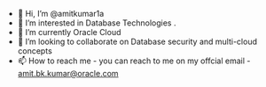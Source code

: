 - 👋 Hi, I’m @amitkumar1a
- 👀 I’m interested in Database Technologies .
- 🌱 I’m currently Oracle Cloud 
- 💞️ I’m looking to collaborate on Database security and multi-cloud concepts 
- 📫 How to reach me - you can reach to me on my offcial email - amit.bk.kumar@oracle.com

<!---
amitkumar1a/amitkumar1a is a ✨ special ✨ repository because its `README.md` (this file) appears on your GitHub profile.
You can click the Preview link to take a look at your changes.
--->
